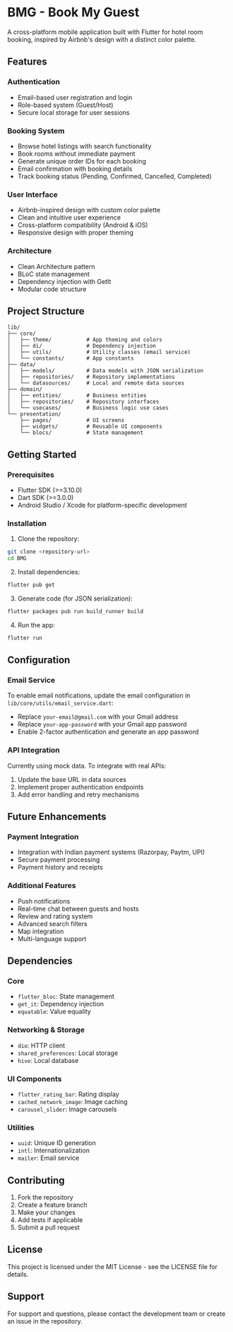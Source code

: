 # BMG - Book My Guest

A cross-platform mobile application built with Flutter for hotel room booking, inspired by Airbnb's design with a distinct color palette.

## Features

### Authentication
- Email-based user registration and login
- Role-based system (Guest/Host)
- Secure local storage for user sessions

### Booking System
- Browse hotel listings with search functionality
- Book rooms without immediate payment
- Generate unique order IDs for each booking
- Email confirmation with booking details
- Track booking status (Pending, Confirmed, Cancelled, Completed)

### User Interface
- Airbnb-inspired design with custom color palette
- Clean and intuitive user experience
- Cross-platform compatibility (Android & iOS)
- Responsive design with proper theming

### Architecture
- Clean Architecture pattern
- BLoC state management
- Dependency injection with GetIt
- Modular code structure

## Project Structure

```
lib/
├── core/
│   ├── theme/           # App theming and colors
│   ├── di/              # Dependency injection
│   ├── utils/           # Utility classes (email service)
│   └── constants/       # App constants
├── data/
│   ├── models/          # Data models with JSON serialization
│   ├── repositories/    # Repository implementations
│   └── datasources/     # Local and remote data sources
├── domain/
│   ├── entities/        # Business entities
│   ├── repositories/    # Repository interfaces
│   └── usecases/        # Business logic use cases
└── presentation/
    ├── pages/           # UI screens
    ├── widgets/         # Reusable UI components
    └── blocs/           # State management
```

## Getting Started

### Prerequisites
- Flutter SDK (>=3.10.0)
- Dart SDK (>=3.0.0)
- Android Studio / Xcode for platform-specific development

### Installation

1. Clone the repository:
```bash
git clone <repository-url>
cd BMG
```

2. Install dependencies:
```bash
flutter pub get
```

3. Generate code (for JSON serialization):
```bash
flutter packages pub run build_runner build
```

4. Run the app:
```bash
flutter run
```

## Configuration

### Email Service
To enable email notifications, update the email configuration in `lib/core/utils/email_service.dart`:
- Replace `your-email@gmail.com` with your Gmail address
- Replace `your-app-password` with your Gmail app password
- Enable 2-factor authentication and generate an app password

### API Integration
Currently using mock data. To integrate with real APIs:
1. Update the base URL in data sources
2. Implement proper authentication endpoints
3. Add error handling and retry mechanisms

## Future Enhancements

### Payment Integration
- Integration with Indian payment systems (Razorpay, Paytm, UPI)
- Secure payment processing
- Payment history and receipts

### Additional Features
- Push notifications
- Real-time chat between guests and hosts
- Review and rating system
- Advanced search filters
- Map integration
- Multi-language support

## Dependencies

### Core
- `flutter_bloc`: State management
- `get_it`: Dependency injection
- `equatable`: Value equality

### Networking & Storage
- `dio`: HTTP client
- `shared_preferences`: Local storage
- `hive`: Local database

### UI Components
- `flutter_rating_bar`: Rating display
- `cached_network_image`: Image caching
- `carousel_slider`: Image carousels

### Utilities
- `uuid`: Unique ID generation
- `intl`: Internationalization
- `mailer`: Email service

## Contributing

1. Fork the repository
2. Create a feature branch
3. Make your changes
4. Add tests if applicable
5. Submit a pull request

## License

This project is licensed under the MIT License - see the LICENSE file for details.

## Support

For support and questions, please contact the development team or create an issue in the repository.